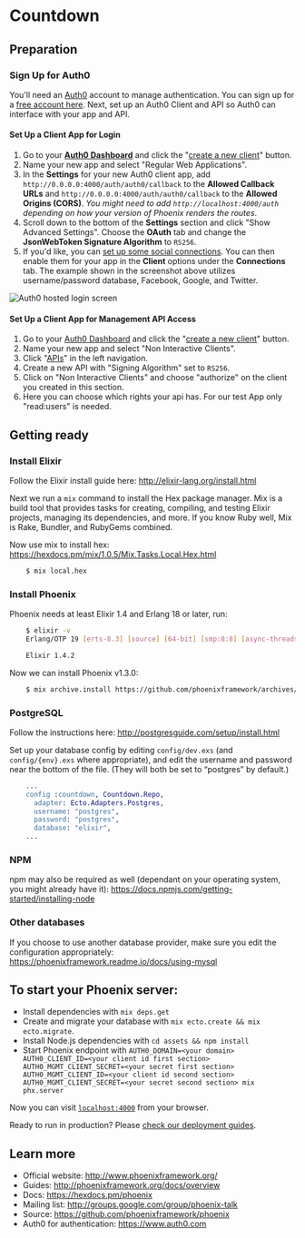 # Countdown

## Preparation

### Sign Up for Auth0

You'll need an [Auth0](https://auth0.com) account to manage authentication. You can sign up for a [free account here](javascript:signup\(\)). Next, set up an Auth0 Client and API so Auth0 can interface with your app and API.

#### Set Up a Client App for Login

1. Go to your [**Auth0 Dashboard**](https://manage.auth0.com/#/) and click the "[create a new client](https://manage.auth0.com/#/clients/create)" button.
2. Name your new app and select "Regular Web Applications".
3. In the **Settings** for your new Auth0 client app, add `http://0.0.0.0:4000/auth/auth0/callback` to the **Allowed Callback URLs** and `http://0.0.0.0:4000/auth/auth0/callback` to the **Allowed Origins (CORS)**. *You might need to add `http://localhost:4000/auth` depending on how your version of Phoenix renders the routes*.
4. Scroll down to the bottom of the **Settings** section and click "Show Advanced Settings". Choose the **OAuth** tab and change the **JsonWebToken Signature Algorithm** to `RS256`.
5. If you'd like, you can [set up some social connections](https://manage.auth0.com/#/connections/social). You can then enable them for your app in the **Client** options under the **Connections** tab. The example shown in the screenshot above utilizes username/password database, Facebook, Google, and Twitter.

![Auth0 hosted login screen](https://cdn2.auth0.com/blog/angular-aside/angular-aside-login.jpg)

#### Set Up a Client App for Management API Access

1. Go to your [Auth0 Dashboard](https://manage.auth0.com/#/) and click the "[create a new client](https://manage.auth0.com/#/clients/create)" button.
2. Name your new app and select "Non Interactive Clients".
3. Click "[APIs](https://manage.auth0.com/#/apis)" in the left navigation.
4. Create a new API with "Signing Algorithm" set to `RS256`.
5. Click on "Non Interactive Clients" and choose "authorize" on the client you created in this section.
6. Here you can choose which rights your api has. For our test App only "read:users" is needed.


## Getting ready

### Install Elixir

Follow the Elixir install guide here: http://elixir-lang.org/install.html

Next we run a `mix` command to install the Hex package manager. Mix is a build tool that provides tasks for creating, compiling, and testing Elixir projects, managing its dependencies, and more. If you know Ruby well, Mix is Rake, Bundler, and RubyGems combined.

Now use mix to install hex: https://hexdocs.pm/mix/1.0.5/Mix.Tasks.Local.Hex.html

```bash
    $ mix local.hex
```

### Install Phoenix

Phoenix needs at least Elixir 1.4 and Erlang 18 or later, run:

```bash
    $ elixir -v
    Erlang/OTP 19 [erts-8.3] [source] [64-bit] [smp:8:8] [async-threads:10] [hipe] [kernel-poll:false] [dtrace]

    Elixir 1.4.2
```

Now we can install Phoenix v1.3.0:

```bash
    $ mix archive.install https://github.com/phoenixframework/archives/raw/master/phx_new-1.3.0.ez
```

### PostgreSQL

Follow the instructions here: http://postgresguide.com/setup/install.html

Set up your database config by editing `config/dev.exs` (and `config/{env}.exs` where appropriate), and edit the username and password near the bottom of the file. (They will both be set to “postgres” by default.)

```erlang
    ...
    config :countdown, Countdown.Repo,
      adapter: Ecto.Adapters.Postgres,
      username: "postgres",
      password: "postgres",
      database: "elixir",
    ...
```

### NPM

npm may also be required as well (dependant on your operating system, you might already have it): https://docs.npmjs.com/getting-started/installing-node

### Other databases

If you choose to use another database provider, make sure you edit the configuration appropriately: https://phoenixframework.readme.io/docs/using-mysql

## To start your Phoenix server:

  * Install dependencies with `mix deps.get`
  * Create and migrate your database with `mix ecto.create && mix ecto.migrate`.
  * Install Node.js dependencies with `cd assets && npm install`
  * Start Phoenix endpoint with `AUTH0_DOMAIN=<your domain> AUTH0_CLIENT_ID=<your client id first section> AUTH0_MGMT_CLIENT_SECRET=<your secret first section>  AUTH0_MGMT_CLIENT_ID=<your client id second section> AUTH0_MGMT_CLIENT_SECRET=<your secret second section> mix phx.server`

Now you can visit [`localhost:4000`](http://localhost:4000) from your browser.

Ready to run in production? Please [check our deployment guides](http://www.phoenixframework.org/docs/deployment).

## Learn more

  * Official website: http://www.phoenixframework.org/
  * Guides: http://phoenixframework.org/docs/overview
  * Docs: https://hexdocs.pm/phoenix
  * Mailing list: http://groups.google.com/group/phoenix-talk
  * Source: https://github.com/phoenixframework/phoenix
  * Auth0 for authentication: https://www.auth0.com
